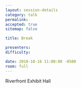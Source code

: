 ```yaml
---
layout: session-details
category: talk
permalink:
accepted: true
sitemap: false

title: Break

presenters:
difficulty:

date: 2018-10-16 11:00:00 -0500
room: full
---
```

Riverfront Exhibit Hall
